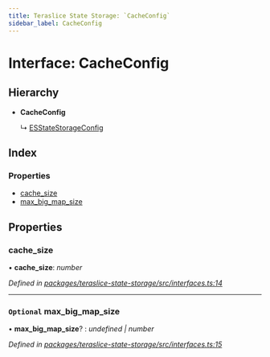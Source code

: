 ```yaml
---
title: Teraslice State Storage: `CacheConfig`
sidebar_label: CacheConfig
---
```


# Interface: CacheConfig

## Hierarchy

* **CacheConfig**

  ↳ [ESStateStorageConfig](esstatestorageconfig.md)

## Index

### Properties

* [cache_size](cacheconfig.md#cache_size)
* [max_big_map_size](cacheconfig.md#optional-max_big_map_size)

## Properties

###  cache_size

• **cache_size**: *number*

*Defined in [packages/teraslice-state-storage/src/interfaces.ts:14](https://github.com/terascope/teraslice/blob/78714a985/packages/teraslice-state-storage/src/interfaces.ts#L14)*

___

### `Optional` max_big_map_size

• **max_big_map_size**? : *undefined | number*

*Defined in [packages/teraslice-state-storage/src/interfaces.ts:15](https://github.com/terascope/teraslice/blob/78714a985/packages/teraslice-state-storage/src/interfaces.ts#L15)*
